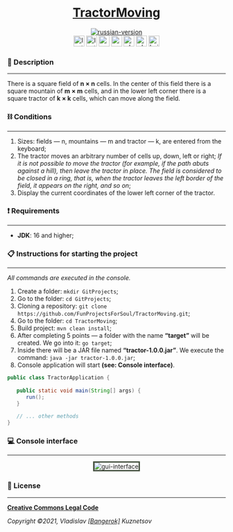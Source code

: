 <!--suppress HtmlDeprecatedAttribute -->
<div align="center">
    <h1>
        <a href="https://funprojectsforsoul.github.io/TractorMoving/">TractorMoving</a>
    </h1>
</div>

<div align="center">
    <a href="https://github.com/FunProjectsForSoul/TractorMoving/blob/master/docs/translations/README_RU.md">
        <img alt="russian-version" src="https://raw.githubusercontent.com/FunProjectsForSoul/TractorMoving/master/assets/languages/russian.png"/>
    </a>
</div>

<div align="center">
    <img src="https://img.shields.io/github/last-commit/FunProjectsForSoul/TractorMoving" height="25" alt="last-commit" />
    <img src="https://img.shields.io/github/v/release/FunProjectsForSoul/TractorMoving" height="25" alt="last-release" />
    <img src="https://tokei.rs/b1/github/FunProjectsForSoul/TractorMoving?category=code" height="25" alt="code-lines" />
    <img src="https://sonarcloud.io/api/project_badges/measure?project=FunProjectsForSoul_TractorMoving&metric=bugs" height="25" alt="sonar-cloud-bugs" />
    <img src="https://github.com/FunProjectsForSoul/TractorMoving/actions/workflows/check-style.yml/badge.svg" height="25" alt="checking-style" />
    <img src="https://github.com/FunProjectsForSoul/TractorMoving/actions/workflows/sonar.yml/badge.svg" height="25" alt="checking-sonar" />
    <img src="https://github.com/FunProjectsForSoul/TractorMoving/actions/workflows/build.yml/badge.svg" height="25" alt="build" />
</div>

### 📖 Description
___

There is a square field of **n × n** cells. In the center of this field there is a square mountain of **m × m** cells, 
and in the lower left corner there is a square tractor of **k × k** cells, which can move along the field.

### ⛓ Conditions
___

1. Sizes: fields — n, mountains — m and tractor — k, are entered from the keyboard;
2. The tractor moves an arbitrary number of cells up, down, left or right;
   _If it is not possible to move the tractor (for example, if the path abuts against a hill), then leave the tractor 
   in place. The field is considered to be closed in a ring, that is, when the tractor leaves the left border of the 
   field, it appears on the right, and so on_;
3. Display the current coordinates of the lower left corner of the tractor.

### ❗ Requirements
___

* **JDK**: 16 and higher;

### 📋 Instructions for starting the project
___

*All commands are executed in the console.*
1. Create a folder: `mkdir GitProjects`;
2. Go to the folder: `cd GitProjects`;
3. Cloning a repository: `git clone https://github.com/FunProjectsForSoul/TractorMoving.git`;
4. Go to the folder: `cd TractorMoving`;
5. Build project: `mvn clean install`;
6. After completing 5 points — a folder with the name **“target”** will be created. We go into it: `go target`;
7. Inside there will be a JAR file named **“tractor-1.0.0.jar”**.
   We execute the command: `java -jar tractor-1.0.0.jar`;
8. Console application will start **(see: Console interface)**.

```java
public class TractorApplication {
  
   public static void main(String[] args) {
      run();
   }
   
   // ... other methods
}
```

### 💻 Console interface
___
<div align="center">
   <img style="border: solid #465241;" src="https://raw.githubusercontent.com/FunProjectsForSoul/TractorMoving/master/assets/tractor-moving.gif" alt="gui-interface" />
</div>

### 🎫 License
___

**[Creative Commons Legal Code](https://github.com/Bangerok/TractorMoving/blob/master/LICENSE)**

_Copyright ©2021, Vladislav [[Bangerok]](https://github.com/Bangerok) Kuznetsov_